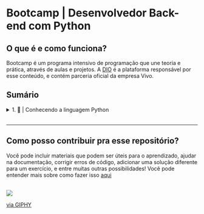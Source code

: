 # Bootcamp | Desenvolvedor Back-end com Python

## O que é e como funciona?
Bootcamp é um programa intensivo de programação que une teoria e prática, através de aulas e projetos. A [DIO](https://www.dio.me/) é a plataforma responsável por esse conteúdo, e contém parceria oficial da empresa Vivo.

## Sumário
<details>
  
<summary> 1. 👀 | Conhecendo a linguagem Python </summary>

* 🎲 [Tipos de dados](./01-conhecendo-a-linguagem/0-tipos-de-dados)
* 🔍 [Modo interativo](./01-conhecendo-a-linguagem/1-modo-interativo)
* 🐍 [Variáveis e constantes](./01-conhecendo-a-linguagem/2-variaveis-e-constantes)
* ↪️  [Conversão de tipos](./01-conhecendo-a-linguagem/3-conversao-de-tipos)
* 💻 [Funções de entrada e saída](./01-conhecendo-a-linguagem/4-funcoes-entrada-e-saida)

</details>



<br>


---
## Como posso contribuir pra esse repositório?
Você pode incluir materiais que podem ser úteis para o aprendizado, ajudar na documentação, corrigir erros de código, adicionar uma solução diferente para um exercício, e entre muitas outras possibilidades! Você pode entender mais sobre como fazer isso [aqui](https://opensource.guide/pt/how-to-contribute/)

<br>

<img src="https://media1.giphy.com/media/v1.Y2lkPTc5MGI3NjExenRqNDlwbnlsdDh2d2J1OGE0MzNoZDFjdGc4eXptbG9ldjB6Zjd4ciZlcD12MV9pbnRlcm5hbF9naWZfYnlfaWQmY3Q9Zw/MT5UUV1d4CXE2A37Dg/giphy.gif" />

[via GIPHY](https://giphy.com/gifs/Giflytics-MT5UUV1d4CXE2A37Dg)

